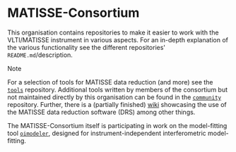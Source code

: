 # MATISSE-Consortium
This organisation contains repositories to make it easier to work with the VLTI/MATISSE instrument in various aspects.
For an in-depth explanation of the various functionality see the different repositories' `README.md`/description.

> [!NOTE]
> For a selection of tools for MATISSE data reduction (and more) see the [`tools`](https://github.com/Matisse-Consortium/tools) repository.
> Additional tools written by members of the consortium but not maintained directly by this organisation can be found in the [`community`](https://github.com/Matisse-Consortium/community) repository.
> Further, there is a (partially finished) [wiki](https://github.com/Matisse-Consortium/tools/wiki) showcasing the use of the MATISSE data reduction software (DRS) among other things.

The MATISSE-Consortium itself is participating in work on the model-fitting tool [`oimodeler`](https://github.com/oimodeler/oimodeler), designed for instrument-independent interferometric model-fitting.
